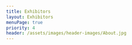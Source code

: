 ```yaml
---
title: Exhibitors
layout: Exhibitors
menuPage: true
priority: 4
header: /assets/images/header-images/About.jpg
---
```



